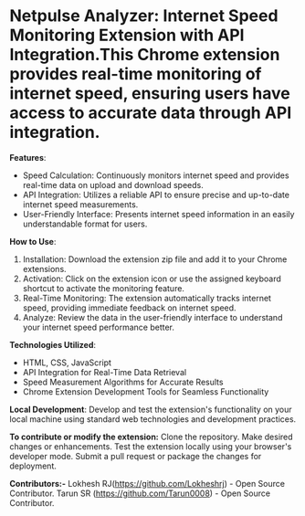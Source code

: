 # Netpulse Analyzer: Internet Speed Monitoring Extension with API Integration.This Chrome extension provides real-time monitoring of internet speed, ensuring users have access to accurate data through API integration.

**Features**:
- Speed Calculation: Continuously monitors internet speed and provides real-time data on upload and download speeds.
- API Integration: Utilizes a reliable API to ensure precise and up-to-date internet speed measurements.
- User-Friendly Interface: Presents internet speed information in an easily understandable format for users.

**How to Use**:
1. Installation: Download the extension zip file and add it to your Chrome extensions.
2. Activation: Click on the extension icon or use the assigned keyboard shortcut to activate the monitoring feature.
3. Real-Time Monitoring: The extension automatically tracks internet speed, providing immediate feedback on internet speed.
4. Analyze: Review the data in the user-friendly interface to understand your internet speed performance better.

**Technologies Utilized**:
- HTML, CSS, JavaScript
- API Integration for Real-Time Data Retrieval
- Speed Measurement Algorithms for Accurate Results
- Chrome Extension Development Tools for Seamless Functionality

**Local Development**: Develop and test the extension's functionality on your local machine using standard web technologies and development practices.

**To contribute or modify the extension:**
Clone the repository.
Make desired changes or enhancements.
Test the extension locally using your browser's developer mode.
Submit a pull request or package the changes for deployment.

**Contributors:-**
Lokhesh RJ(https://github.com/Lokheshrj) - Open Source Contributor.
Tarun SR  (https://github.com/Tarun0008) - Open Source Contributor.
